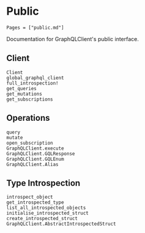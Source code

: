 # Public

```@contents
Pages = ["public.md"]
```

Documentation for GraphQLClient's public interface.

## Client

```@docs
Client
global_graphql_client
full_introspection!
get_queries
get_mutations
get_subscriptions
```

## Operations

```@docs
query
mutate
open_subscription
GraphQLClient.execute
GraphQLClient.GQLResponse
GraphQLClient.GQLEnum
GraphQLClient.Alias
```

## Type Introspection

```@docs
introspect_object
get_introspected_type
list_all_introspected_objects
initialise_introspected_struct
create_introspected_struct
GraphQLClient.AbstractIntrospectedStruct
```